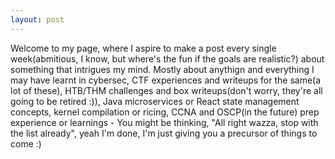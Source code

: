 ```yaml
---
layout: post
---
```

Welcome to my page, where I aspire to make a post every single week(abmitious, I know, but where's the fun if the goals are realistic?) about something that intrigues my mind. Mostly about anythign and everything I may have learnt in cybersec, CTF experiences and writeups for the same(a lot of these), HTB/THM challenges and box writeups(don't worry, they're all going to be retired :)), Java microservices or React state management concepts, kernel compilation or ricing, CCNA and OSCP(in the future) prep experience or learnings - You might be thinking, "All right wazza, stop with the list already", yeah I'm done, I'm just giving you a precursor of things to come :)